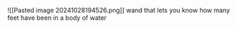 ![[Pasted image 20241028194526.png]]
wand that lets you know how many feet have been in a body of water
